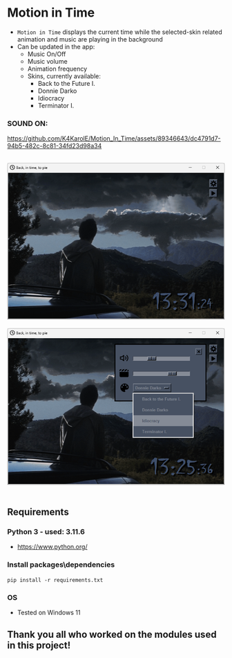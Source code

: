 # Motion in Time
- `Motion in Time` displays the current time while the selected-skin related animation and music are playing in the background
- Can be updated in the app:
    - Music On/Off
    - Music volume
    - Animation frequency
    - Skins, currently available:
        - Back to the Future I.
        - Donnie Darko
        - Idiocracy
        - Terminator I.

### SOUND ON:

https://github.com/K4KarolE/Motion_In_Time/assets/89346643/dc4791d7-94b5-482c-8c81-34fd23d98a34


<br>
<div align="left">
    <img src="docs/promo/donnie_darko_1.png">
</div>
<br>
<div align="left">
    <img src="docs/promo/donnie_darko_2.png">
</div>
<br>

## Requirements
### Python 3 - used: 3.11.6
- https://www.python.org/

### Install packages\dependencies
``` pip install -r requirements.txt ```
### OS
- Tested on Windows 11

## Thank you all who worked on the modules used in this project!
